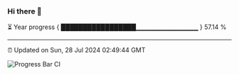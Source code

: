### Hi there 👋

⏳ Year progress { █████████████████▁▁▁▁▁▁▁▁▁▁▁▁▁ } 57.14 %

---

⏰ Updated on Sun, 28 Jul 2024 02:49:44 GMT

![Progress Bar CI](https://github.com/IshwaranRudhara/GIT-ACTION/workflows/Progress%20Bar%20CI/badge.svg)

